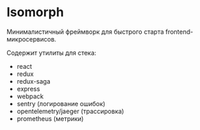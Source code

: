 # Isomorph

Минималистичный фреймворк для быстрого старта frontend-микросервисов.

Содержит утилиты для стека:

- react
- redux
- redux-saga
- express
- webpack
- sentry (логирование ошибок)
- opentelemetry/jaeger (трассировка)
- prometheus (метрики)
